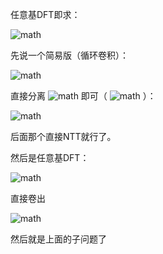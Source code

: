 任意基DFT即求：

> 

![math](https://render.githubusercontent.com/render/math?math=%3E%20%5Csum_%7Bi%3D0%7D%5E%7Bn-1%7D%5Csum_%7Bj%3D0%7D%5E%7Bm-1%7Da_ix%5Ei%28bp%5Ei%2Bc%29%5Ej%0A%3E)



先说一个简易版（循环卷积）：

> 

![math](https://render.githubusercontent.com/render/math?math=%3E%20%5Csum_%7Bi%3D0%7D%5E%7Bn-1%7D%5Csum_%7Bj%3D0%7D%5E%7Bm-1%7Da_jp%5E%7Bij%7Dx%5Ei%0A%3E)



直接分离 ![math](https://render.githubusercontent.com/render/math?math=ij) 即可（ ![math](https://render.githubusercontent.com/render/math?math=ij%3D%7Bi%2Bj%5Cchoose%202%7D-%7Bi%5Cchoose%202%7D-%7Bj%5Cchoose%202%7D) ）：


![math](https://render.githubusercontent.com/render/math?math=%5Csum_%7Bi%3D0%7D%5E%7Bn-1%7D%5Csum_%7Bj%3D0%7D%5E%7Bm-1%7Da_jp%5E%7B%7Bi%2Bj%5Cchoose%202%7D-%7Bi%5Cchoose%202%7D-%7Bj%5Cchoose%202%7D%7Dx%5Ei%3D%5Csum_%7Bi%3D0%7D%5E%7Bn-1%7Dx%5Eip%5E%7B-%7Bi%5Cchoose%202%7D%7D%5Csum_%7Bj%3D0%7D%5E%7Bm-1%7Dp%5E%7B%7Bi%2Bj%5Cchoose%202%7D-%7Bj%5Cchoose%202%7D%7Da_j)


后面那个直接NTT就行了。

然后是任意基DFT：


![math](https://render.githubusercontent.com/render/math?math=%5Cbegin%7Balign%7D%0A%26%5Csum_%7Bi%3D0%7D%5E%7Bn-1%7D%5Csum_%7Bj%3D0%7D%5E%7Bm-1%7Da_jx%5Ei%28bp%5Ei%2Bc%29%5Ej%5C%5C%0A%3D%26%5Csum_%7Bi%3D0%7D%5E%7Bn-1%7D%5Csum_%7Bj%3D0%7D%5E%7Bm-1%7D%5Csum_%7Bk%7Da_jx%5Ei%28bp%5Ei%29%5Ekc%5E%7Bj-k%7D%7Bj%5Cchoose%20k%7D%5C%5C%0A%3D%26%5Csum_%7Bi%3D0%7D%5E%7Bn-1%7Dx%5Ei%5Csum_%7Bk%3D0%7D%5E%7Bm-1%7D%28bp%5Ei%29%5Ekc%5E%7B-k%7D%5Csum_%7Bj%3D0%7D%5E%7Bm-1%7Da_jc%5E%7Bj%7D%7Bj%5Cchoose%20k%7D%5C%5C%0A%5Cend%7Balign%7D)


直接卷出


![math](https://render.githubusercontent.com/render/math?math=%5Chat%20a_k%3Db%5Ekc%5E%7B-k%7D%5Csum_%7Bj%3D0%7D%5E%7Bm-1%7Da_jc%5Ej%7Bj%5Cchoose%20k%7D)


然后就是上面的子问题了



